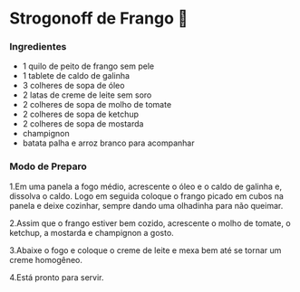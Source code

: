# Strogonoff de Frango :chicken:

### Ingredientes

- 1 quilo de peito de frango sem pele
- 1 tablete de caldo de galinha 
- 3 colheres de sopa de óleo 
- 2 latas de creme de leite sem soro 
- 2 colheres de sopa de molho de tomate 
- 2 colheres de sopa de ketchup
- 2 colheres de sopa de mostarda
- champignon
- batata palha e arroz branco para acompanhar 

### Modo de Preparo

1.Em uma panela a fogo médio,  acrescente o óleo e o caldo de galinha e, dissolva o caldo. Logo em seguida coloque o frango picado em cubos na panela e deixe cozinhar, sempre dando uma olhadinha para não queimar.

2.Assim que o frango estiver bem cozido, acrescente o molho de tomate, o ketchup, a mostarda e champignon a gosto.

3.Abaixe o fogo e coloque o creme de leite e mexa bem até se tornar um creme homogêneo.

4.Está pronto para servir.